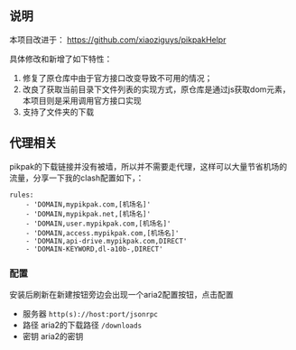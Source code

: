 ## 说明
本项目改进于： https://github.com/xiaoziguys/pikpakHelpr

具体修改和新增了如下特性：
1. 修复了原仓库中由于官方接口改变导致不可用的情况；
2. 改良了获取当前目录下文件列表的实现方式，原仓库是通过js获取dom元素，本项目则是采用调用官方接口实现
3. 支持了文件夹的下载

## 代理相关

pikpak的下载链接并没有被墙，所以并不需要走代理，这样可以大量节省机场的流量，分享一下我的clash配置如下，：

```
rules:
    - 'DOMAIN,mypikpak.com,[机场名]'
    - 'DOMAIN,mypikpak.net,[机场名]'
    - 'DOMAIN,user.mypikpak.com,[机场名]'
    - 'DOMAIN,access.mypikpak.com,[机场名]'
    - 'DOMAIN,api-drive.mypikpak.com,DIRECT'
    - 'DOMAIN-KEYWORD,dl-a10b-,DIRECT'
```



### 配置
安装后刷新在新建按钮旁边会出现一个aria2配置按钮，点击配置
- 服务器 `http(s)://host:port/jsonrpc`
- 路径 aria2的下载路径 `/downloads`
- 密钥 aria2的密钥

